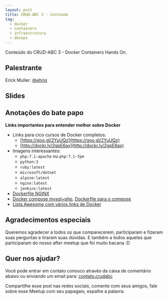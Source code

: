 ```yaml
---
layout: post
title: CRUD-ABC 3 - Conteúdo
tag:
  - docker
  - containers
  - infraestrutura
  - devops
---
```


Conteúdo  do CRUD-ABC 3 - Docker Containers Hands On. <!--more-->

## Palestrante

Erick Muller: [@ehriq](http://www.tekniq.com.br/)

## Slides

<script async class="speakerdeck-embed" data-id="c975ea8934cd49a0920f4e5c4291185c" data-ratio="1.33159947984395" src="//speakerdeck.com/assets/embed.js"></script>

## Anotações do bate papo

**Links importantes para entender melhor sobre Docker**

- Links para cico cursos de Docker completos:
  - [https://goo.gl/2YuUQz](https://goo.gl/2YuUQz)
  - [http://dockr.ly/2gpE6ax](http://dockr.ly/2gpE6ax)
- Imagens interessantes:
  - `php:7.1-apache` ou `php:7.1-fpm`
  - `python:3`
  - `ruby:latest`
  - `microsoft/dotnet`
  - `alpine:latest`
  - `nginx:latest`
  - `jenkins:latest`
- [Dockerfile NGINX](http://pastebin.com/raw/ADHEWqE0)
- [Docker compose mysql+php](http://pastebin.com/raw/Mdt0HUcD), [Dockerfile para o compose](http://pastebin.com/raw/u7dHdGyB)
- [Lista Awesome com vários links de Docker](https://github.com/veggiemonk/awesome-docker)

## Agradecimentos especiais

Queremos agradecer a todos os que comparecerem, participaram e fizeram suas perguntas e tiraram suas dúvidas. E também a todos aqueles que participaram do nosso after meetup que foi muito bacana :D

## Quer nos ajudar?

Você pode entrar em contato conosco através da caixa de comentário abaixo ou enviando um email para: [contato.crudabc](mailto:contato.crudabc@gmail.com)

Compartilhe esse post nas redes sociais, comente com seus amigos, fale sobre esse Meetup com seu papagaio, espalhe a palavra.
